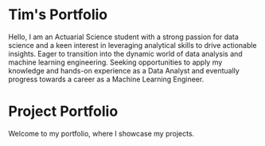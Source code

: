 # Tim's Portfolio

Hello, I am an Actuarial Science student with a strong passion for data science and a keen interest in leveraging analytical skills to drive actionable insights. Eager to transition into the dynamic world of data analysis and machine learning engineering. Seeking opportunities to apply my knowledge and hands-on experience as a Data Analyst and eventually progress towards a career as a Machine Learning Engineer.

# Project Portfolio
Welcome to my portfolio, where I showcase my projects.



